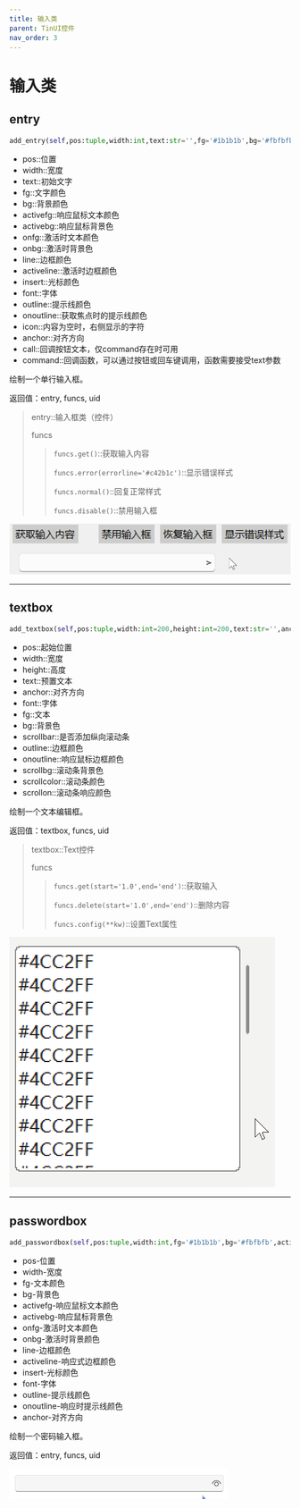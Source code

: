 ```yaml
---
title: 输入类
parent: TinUI控件
nav_order: 3
---
```

# 输入类

## entry

```python
add_entry(self,pos:tuple,width:int,text:str='',fg='#1b1b1b',bg='#fbfbfb',activefg='#1a1a1a',activebg='#f6f6f6',onfg='#000000',onbg='#ffffff',line='#e5e5e5',activeline='#e5e5e5',insert='#808080',font=('微软雅黑',12),outline='#868686',onoutline='#3041d8',icon='>',anchor='nw',call='→',command=None)
```

- pos::位置
- width::宽度
- text::初始文字
- fg::文字颜色
- bg::背景颜色
- activefg::响应鼠标文本颜色
- activebg::响应鼠标背景色
- onfg::激活时文本颜色
- onbg::激活时背景色
- line::边框颜色
- activeline::激活时边框颜色
- insert::光标颜色
- font::字体
- outline::提示线颜色
- onoutline::获取焦点时的提示线颜色
- icon::内容为空时，右侧显示的字符
- anchor::对齐方向
- call::回调按钮文本，仅command存在时可用
- command::回调函数，可以通过按钮或回车键调用，函数需要接受text参数

绘制一个单行输入框。

返回值：entry, funcs, uid

> entry::输入框类（控件）
>
> funcs
>
> > `funcs.get()`::获取输入内容
> >
> > `funcs.error(errorline='#c42b1c')`::显示错误样式
> >
> > `funcs.normal()`::回复正常样式
> >
> > `funcs.disable()`::禁用输入框

![](https://github.com/Smart-Space/TinUI/raw/main/image/TinUI输入框.gif)

---

## textbox

```python
add_textbox(self,pos:tuple,width:int=200,height:int=200,text:str='',anchor='nw',font='微软雅黑 12',fg='black',bg='white',scrollbar=False,outline='#63676b',onoutline='#3041d8',scrollbg='#f0f0f0',scrollcolor='#999999',scrollon='#89898b')
```

- pos::起始位置
- width::宽度
- height::高度
- text::预置文本
- anchor::对齐方向
- font::字体
- fg::文本
- bg::背景色
- scrollbar::是否添加纵向滚动条
- outline::边框颜色
- onoutline::响应鼠标边框颜色
- scrollbg::滚动条背景色
- scrollcolor::滚动条颜色
- scrollon::滚动条响应颜色

绘制一个文本编辑框。

返回值：textbox, funcs, uid

> textbox::Text控件
>
> funcs
>
> > `funcs.get(start='1.0',end='end')`::获取输入
> >
> > `funcs.delete(start='1.0',end='end')`::删除内容
> >
> > `funcs.config(**kw)`::设置Text属性

![](https://github.com/Smart-Space/TinUI/raw/main/image/TinUI文本框.gif)

---

## passwordbox

```python
add_passwordbox(self,pos:tuple,width:int,fg='#1b1b1b',bg='#fbfbfb',activefg='#1a1a1a',activebg='#f6f6f6',onfg='#000000',onbg='#ffffff',line='#e5e5e5',activeline='#e5e5e5',insert='#808080',font=('微软雅黑',12),outline='#868686',onoutline='#3041d8',anchor='nw',command=None)
```

- pos-位置
- width-宽度
- fg-文本颜色
- bg-背景色
- activefg-响应鼠标文本颜色
- activebg-响应鼠标背景色
- onfg-激活时文本颜色
- onbg-激活时背景颜色
- line-边框颜色
- activeline-响应式边框颜色
- insert-光标颜色
- font-字体
- outline-提示线颜色
- onoutline-响应时提示线颜色
- anchor-对齐方向

绘制一个密码输入框。

返回值：entry, funcs, uid

![](https://github.com/Smart-Space/TinUI/raw/main/image/TinUI密码输入框.gif)